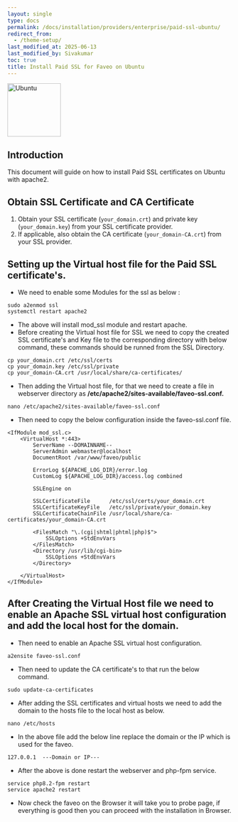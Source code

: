 ```yaml
---
layout: single
type: docs
permalink: /docs/installation/providers/enterprise/paid-ssl-ubuntu/
redirect_from:
  - /theme-setup/
last_modified_at: 2025-06-13
last_modified_by: Sivakumar
toc: true
title: Install Paid SSL for Faveo on Ubuntu
---
```



<img alt="Ubuntu" src="https://upload.wikimedia.org/wikipedia/commons/thumb/a/ab/Logo-ubuntu_cof-orange-hex.svg/120px-Logo-ubuntu_cof-orange-hex.svg.png" width="120" height="120" />

## Introduction

This document will guide on how to install Paid SSL certificates on Ubuntu with apache2.

## Obtain SSL Certificate and CA Certificate

1. Obtain your SSL certificate (`your_domain.crt`) and private key (`your_domain.key`) from your SSL certificate provider.
2. If applicable, also obtain the CA certificate (`your_domain-CA.crt`) from your SSL provider.


## Setting up the Virtual host file for the Paid SSL certificate's.

- We need to enable some Modules for the ssl as below : 
```
sudo a2enmod ssl
systemctl restart apache2
```
- The above will install mod_ssl module and restart apache.
- Before creating the Virtual host file for SSL we need to copy the created SSL certificate's and Key file to the corresponding directory with below command, these commands should be runned from the SSL Directory.
```
cp your_domain.crt /etc/ssl/certs
cp your_domain.key /etc/ssl/private
cp your_domain-CA.crt /usr/local/share/ca-certificates/
```
- Then adding the Virtual host file, for that we need to create a file in webserver directory as <b> /etc/apache2/sites-available/faveo-ssl.conf.</b>

```
nano /etc/apache2/sites-available/faveo-ssl.conf
```

- Then need to copy the below configuration inside the faveo-ssl.conf file.

```
<IfModule mod_ssl.c>
    <VirtualHost *:443>
        ServerName --DOMAINNAME--
        ServerAdmin webmaster@localhost
        DocumentRoot /var/www/faveo/public

        ErrorLog ${APACHE_LOG_DIR}/error.log
        CustomLog ${APACHE_LOG_DIR}/access.log combined

        SSLEngine on

        SSLCertificateFile      /etc/ssl/certs/your_domain.crt
        SSLCertificateKeyFile   /etc/ssl/private/your_domain.key
        SSLCertificateChainFile /usr/local/share/ca-certificates/your_domain-CA.crt

        <FilesMatch "\.(cgi|shtml|phtml|php)$">
            SSLOptions +StdEnvVars
        </FilesMatch>
        <Directory /usr/lib/cgi-bin>
            SSLOptions +StdEnvVars
        </Directory>

    </VirtualHost>
</IfModule>
```

## After Creating the Virtual Host file we need to enable an Apache SSL virtual host configuration and add the local host for the domain.
- Then need to enable an Apache SSL virtual host configuration.
```
a2ensite faveo-ssl.conf
```
- Then need to update the CA certificate's to that run the below command.
```
sudo update-ca-certificates
```

- After adding the SSL certificates and virtual hosts we need to add the domain to the hosts file to the local host as below.
```
nano /etc/hosts
```
- In the above file add the below line replace the domain or the IP which is used for the faveo.
```
127.0.0.1  ---Domain or IP---
```
- After the above is done restart the webserver and php-fpm service.
```
service php8.2-fpm restart
service apache2 restart
```

- Now check the faveo on the Browser it will take you to probe page, if everything is good then you can proceed with the installation in Browser.